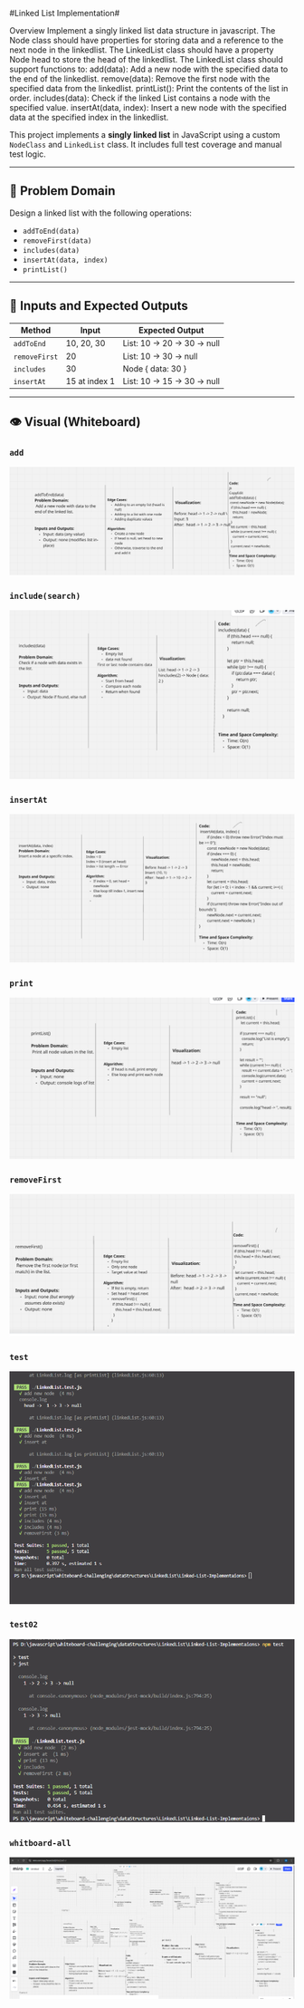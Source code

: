 #Linked List Implementation#

Overview
Implement a singly linked list data structure in javascript.
The Node class should have properties for storing data and a reference to the next node in the linkedlist.
The LinkedList class should have a property Node head to store the head of the linkedlist.
The LinkedList class should support functions to:
add(data): Add a new node with the specified data to the end of the linkedlist.
remove(data): Remove the first node with the specified data from the linkedlist.
printList(): Print the contents of the list in order.
includes(data): Check if the linked List contains a node with the specified value.
insertAt(data, index): Insert a new node with the specified data at the specified index in the linkedlist.


This project implements a **singly linked list** in JavaScript using a custom `NodeClass` and `LinkedList` class. It includes full test coverage and manual test logic.

---

## 🧠 Problem Domain

Design a linked list with the following operations:
- `addToEnd(data)`
- `removeFirst(data)`
- `includes(data)`
- `insertAt(data, index)`
- `printList()`

---

## 🧪 Inputs and Expected Outputs

| Method         | Input               | Expected Output                  |
|----------------|---------------------|----------------------------------|
| `addToEnd`     | 10, 20, 30          | List: 10 -> 20 -> 30 -> null     |
| `removeFirst`  | 20                  | List: 10 -> 30 -> null           |
| `includes`     | 30                  | Node { data: 30 }                |
| `insertAt`     | 15 at index 1       | List: 10 -> 15 -> 30 -> null     |

---


## 👁️ Visual (Whiteboard)

### `add`
![add](./add.png)

### `include(search)`
![include(search)](./include(serach).png)

### `insertAt`
![insertAt](./insertAt.png)

### `print`
![print](./print.png)

### `removeFirst`
![removeFirst](./reomveFirst.png)

### `test`
![test](./test.png)

### `test02`
![test02](./test02.png)

### `whitboard-all`
![whitboard-all](./whitboard-all.png)





